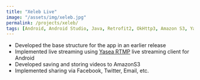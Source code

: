 ```yaml
---
title: "Xeleb Live"
image: "/assets/img/xeleb.jpg"
permalink: /projects/xeleb/
tags: [Android, Android Studio, Java, Retrofit2, OkHttp3, Amazon S3, Yasea]
---
```


- Developed the base structure for the app in an earlier release
- Implemented live streaming using [Yasea RTMP](https://github.com/begeekmyfriend/yasea) live streaming client for Android 
- Developed saving and storing videos to AmazonS3
- Implemented sharing via Facebook, Twitter, Email, etc.
